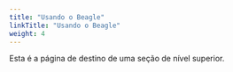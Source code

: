 ```yaml
---
title: "Usando o Beagle"
linkTitle: "Usando o Beagle"
weight: 4
---
```


Esta é a página de destino de uma seção de nível superior.
